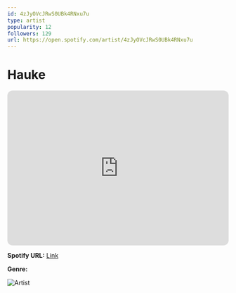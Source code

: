 ```yaml
---
id: 4zJyOVcJRwS0UBk4RNxu7u
type: artist
popularity: 12
followers: 129
url: https://open.spotify.com/artist/4zJyOVcJRwS0UBk4RNxu7u
---
```

# Hauke

<iframe style="border-radius:12px" src="https://open.spotify.com/embed/artist/4zJyOVcJRwS0UBk4RNxu7u" width="100%" height="352" frameBorder="0" allowfullscreen="" allow="autoplay; clipboard-write; encrypted-media; fullscreen; picture-in-picture" loading="lazy"></iframe>

**Spotify URL:** [Link](https://open.spotify.com/artist/4zJyOVcJRwS0UBk4RNxu7u)

**Genre:** 

![Artist](https://i.scdn.co/image/ab6761610000e5eb1fd2b0e3bdc10b815784435c)
